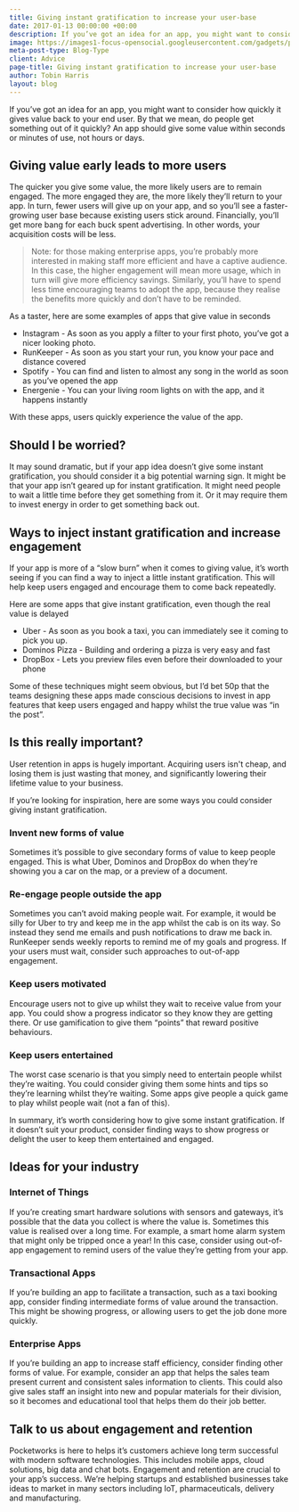 ```yaml
---
title: Giving instant gratification to increase your user-base
date: 2017-01-13 00:00:00 +00:00
description: If you’ve got an idea for an app, you might want to consider how quickly it gives value back to your end user. By that we mean, do people get something out of it quickly? An app should give some value within seconds or minutes of use, not hours or days
image: https://images1-focus-opensocial.googleusercontent.com/gadgets/proxy?container=focus&resize_w=1024&refresh=2592000&url=https://pocketworks-website.s3.amazonaws.com/jogging.jpg
meta-post-type: Blog-Type
client: Advice
page-title: Giving instant gratification to increase your user-base
author: Tobin Harris
layout: blog
---
```


If you’ve got an idea for an app, you might want to consider how quickly it gives value back to your end user. By that we mean, do people get something out of it quickly? An app should give some value within seconds or minutes of use, not hours or days.

<!--more-->

## Giving value early leads to more users
The quicker you give some value, the more likely users are to remain engaged. The more engaged they are, the more likely they’ll return to your app. In turn, fewer users will give up on your app, and so you’ll see a faster-growing user base because existing users stick around. Financially, you’ll get more bang for each buck spent advertising. In other words, your acquisition costs will be less.

> Note: for those making enterprise apps, you’re probably more interested in making staff more efficient and have a captive audience. In this case, the higher engagement will mean more usage, which in turn will give more efficiency savings. Similarly, you’ll have to spend less time encouraging teams to adopt the app, because they realise the benefits more quickly and don’t have to be reminded.

As a taster, here are some examples of apps that give value in seconds

* Instagram -  As soon as you apply a filter to your first photo, you’ve got a nicer looking photo.
* RunKeeper - As soon as you start your run, you know your pace and distance covered
* Spotify - You can find and listen to almost any song in the world as soon as you’ve opened the app
* Energenie - You can your living room lights on with the app, and it happens instantly

With these apps, users quickly experience the value of the app.

## Should I be worried?
It may sound dramatic, but if your app idea doesn’t give some instant gratification, you should consider it a big potential warning sign. It might be that your app isn’t geared up for instant gratification. It might need people to wait a little time before they get something from it. Or it may require them to invest energy in order to get something back out.  

## Ways to inject instant gratification and increase engagement
If your app is more of a “slow burn” when it comes to giving value, it’s worth seeing if you can find a way to inject a little instant gratification. This will help keep users engaged and encourage them to come back repeatedly.

Here are some apps that give instant gratification, even though the real value is delayed

* Uber - As soon as you book a taxi, you can immediately see it coming to pick you up.
* Dominos Pizza - Building and ordering a pizza is very easy and fast
* DropBox - Lets you preview files even before their downloaded to your phone

Some of these techniques might seem obvious, but I’d bet 50p that the teams designing these apps made conscious decisions to invest in app features that keep users engaged and happy whilst the true value was “in the post”.

## Is this really important?
User retention in apps is hugely important. Acquiring users isn't cheap, and losing them is just wasting that money, and significantly lowering their lifetime value to your business.

If you’re looking for inspiration, here are some ways you could consider giving instant gratification.

### Invent new forms of value
Sometimes it’s possible to give secondary forms of value to keep people engaged. This is what Uber, Dominos and DropBox do when they’re showing you a car on the map, or a preview of a document.  

### Re-engage people outside the app
Sometimes you can’t avoid making people wait. For example, it would be silly for Uber to try and keep me in the app whilst the cab is on its way. So instead they send me emails and push notifications to draw me back in. RunKeeper sends weekly reports to remind me of my goals and progress. If your users must wait, consider such approaches to out-of-app engagement.

### Keep users motivated
Encourage users not to give up whilst they wait to receive value from your app. You could show a progress indicator so they know they are getting there. Or use gamification to give them “points” that reward positive behaviours.

### Keep users entertained
The worst case scenario is that you simply need to entertain people whilst they’re waiting. You could consider giving them some hints and tips so they’re learning whilst they’re waiting. Some apps give people a quick game to play whilst people wait (not a fan of this).

In summary, it’s worth considering how to give some instant gratification. If it doesn’t suit your product, consider finding ways to show progress or delight the user to keep them entertained and engaged.

## Ideas for your industry

### Internet of Things
If you’re creating smart hardware solutions with sensors and gateways, it’s possible that the data you collect is where the value is. Sometimes this value is realised over a long time. For example, a smart home alarm system that might only be tripped once a year! In this case, consider using out-of-app engagement to remind users of the value they’re getting from your app.

### Transactional Apps
If you’re building an app to facilitate a transaction, such as a taxi booking app, consider finding intermediate forms of value around the transaction. This might be showing progress, or allowing users to get the job done more quickly.

### Enterprise Apps
If you’re building an app to increase staff efficiency, consider finding other forms of value. For example, consider an app that helps the sales team present current and consistent sales information to clients. This could also give sales staff an insight into new and popular materials for their division, so it becomes and educational tool that helps them do their job better.

## Talk to us about engagement and retention

Pocketworks is here to helps it’s customers achieve long term successful with modern software technologies. This includes mobile apps, cloud solutions, big data and chat bots. Engagement and retention are crucial to your app’s success. We’re helping startups and established businesses take ideas to market in many sectors including IoT, pharmaceuticals, delivery and manufacturing.
